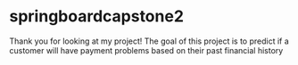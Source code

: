 # springboardcapstone2
Thank you for looking at my project!
The goal of this project is to predict if a customer will have payment problems based on their past financial history
